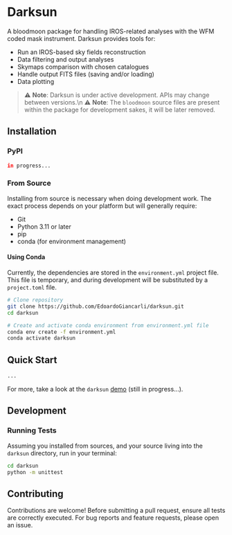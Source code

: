 # Darksun

A bloodmoon package for handling IROS-related analyses with the WFM coded mask instrument. Darksun provides tools for:
- Run an IROS-based sky fields reconstruction
- Data filtering and output analyses
- Skymaps comparison with chosen catalogues
- Handle output FITS files (saving and/or loading)
- Data plotting

> ⚠️ **Note**: Darksun is under active development. APIs may change between versions.\n
> ⚠️ **Note**: The `bloodmoon` source files are present within the package for development sakes, it will be later removed.


## Installation

### PyPI

```bash
in progress...
```

### From Source

Installing from source is necessary when doing development work. The exact process depends on your platform but will generally require:
- Git
- Python 3.11 or later
- pip
- conda (for environment management)

#### Using Conda

Currently, the dependencies are stored in the `environment.yml` project file. This file is temporary, and during development will be substituted by a `project.toml` file.

```bash
# Clone repository
git clone https://github.com/EdoardoGiancarli/darksun.git
cd darksun

# Create and activate conda environment from environment.yml file
conda env create -f environment.yml
conda activate darksun
```


## Quick Start

```python
...
```

For more, take a look at the `darksun` [demo](demo/demo.ipynb) (still in progress...).


## Development

### Running Tests

Assuming you installed from sources, and your source living into the `darksun` directory, run in your terminal:

```bash
cd darksun
python -m unittest
```

## Contributing

Contributions are welcome!
Before submitting a pull request, ensure all tests are correctly executed.
For bug reports and feature requests, please open an issue.